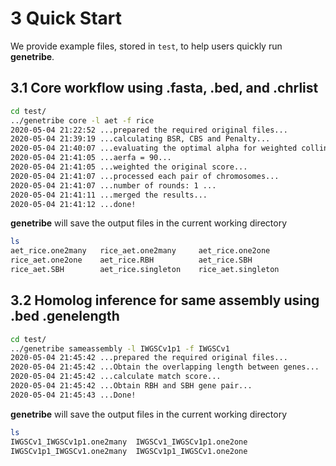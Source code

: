 # 3 Quick Start

We provide example files, stored in ```test```, to help users quickly run **genetribe**.

## 3.1 Core workflow using .fasta, .bed, and .chrlist
```sh
cd test/
../genetribe core -l aet -f rice
2020-05-04 21:22:52 ...prepared the required original files...
2020-05-04 21:39:19 ...calculating BSR, CBS and Penalty...
2020-05-04 21:40:07 ...evaluating the optimal alpha for weighted collinearity score...
2020-05-04 21:41:05 ...aerfa = 90...
2020-05-04 21:41:05 ...weighted the original score...
2020-05-04 21:41:07 ...processed each pair of chromosomes...
2020-05-04 21:41:07 ...number of rounds: 1 ...
2020-05-04 21:41:11 ...merged the results...
2020-05-04 21:41:12 ...done!
```
**genetribe** will save the output files in the current working directory
```sh
ls
aet_rice.one2many   rice_aet.one2many     aet_rice.one2one
rice_aet.one2one    aet_rice.RBH          aet_rice.SBH
rice_aet.SBH        aet_rice.singleton    rice_aet.singleton
```


## 3.2 Homolog inference for same assembly using .bed .genelength
```sh
cd test/
../genetribe sameassembly -l IWGSCv1p1 -f IWGSCv1
2020-05-04 21:45:42 ...prepared the required original files...
2020-05-04 21:45:42 ...Obtain the overlapping length between genes...
2020-05-04 21:45:42 ...calculate match score...
2020-05-04 21:45:42 ...Obtain RBH and SBH gene pair...
2020-05-04 21:45:43 ...Done!
```
**genetribe** will save the output files in the current working directory
```sh
ls
IWGSCv1_IWGSCv1p1.one2many  IWGSCv1_IWGSCv1p1.one2one
IWGSCv1p1_IWGSCv1.one2many  IWGSCv1p1_IWGSCv1.one2one
```
